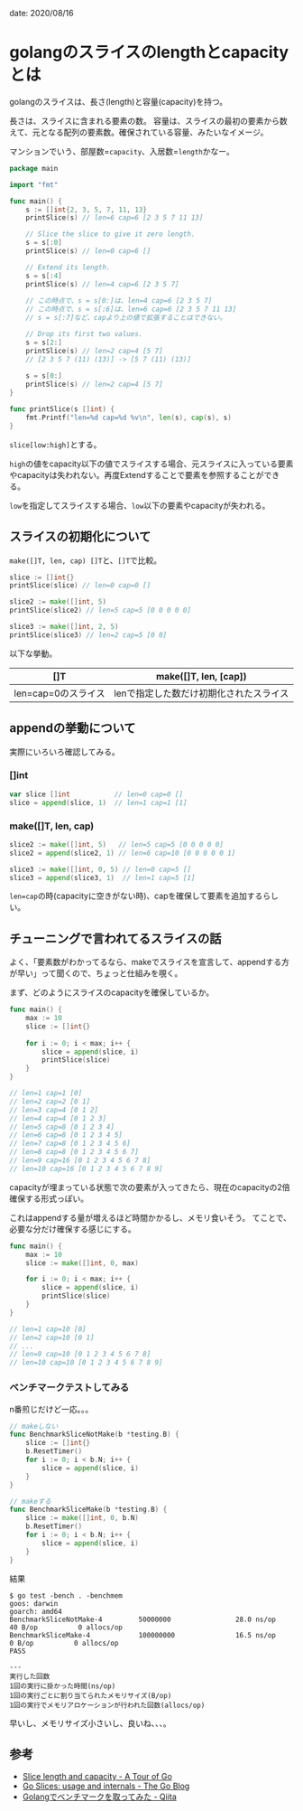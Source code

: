 date: 2020/08/16

# golangのスライスのlengthとcapacityとは

golangのスライスは、長さ(length)と容量(capacity)を持つ。

長さは、スライスに含まれる要素の数。
容量は、スライスの最初の要素から数えて、元となる配列の要素数。確保されている容量、みたいなイメージ。

マンションでいう、部屋数=`capacity`、入居数=`length`かなー。

```go
package main

import "fmt"

func main() {
	s := []int{2, 3, 5, 7, 11, 13}
	printSlice(s) // len=6 cap=6 [2 3 5 7 11 13]

	// Slice the slice to give it zero length.
	s = s[:0]
	printSlice(s) // len=0 cap=6 []

	// Extend its length.
	s = s[:4]
	printSlice(s) // len=4 cap=6 [2 3 5 7]
	
	// この時点で、s = s[0:]は、len=4 cap=6 [2 3 5 7]
	// この時点で、s = s[:6]は、len=6 cap=6 [2 3 5 7 11 13]
	// s = s[:7]など、capより上の値で拡張することはできない。

	// Drop its first two values.
	s = s[2:]
	printSlice(s) // len=2 cap=4 [5 7]
	// [2 3 5 7 (11) (13)] -> [5 7 (11) (13)]
	
	s = s[0:]
	printSlice(s) // len=2 cap=4 [5 7]
}

func printSlice(s []int) {
	fmt.Printf("len=%d cap=%d %v\n", len(s), cap(s), s)
}
```

`slice[low:high]`とする。

`high`の値をcapacity以下の値でスライスする場合、元スライスに入っている要素やcapacityは失われない。再度Extendすることで要素を参照することができる。

`low`を指定してスライスする場合、`low`以下の要素やcapacityが失われる。

## スライスの初期化について

`make([]T, len, cap) []T`と、`[]T`で比較。

```go
slice := []int{}
printSlice(slice) // len=0 cap=0 []

slice2 := make([]int, 5)
printSlice(slice2) // len=5 cap=5 [0 0 0 0 0]

slice3 := make([]int, 2, 5)
printSlice(slice3) // len=2 cap=5 [0 0]
```

以下な挙動。

| []T | make([]T, len, [cap]) |
|----|----|
| len=cap=0のスライス | lenで指定した数だけ初期化されたスライス |

## appendの挙動について

実際にいろいろ確認してみる。

### []int

```go
var slice []int           // len=0 cap=0 []
slice = append(slice, 1)  // len=1 cap=1 [1]
```

### make([]T, len, cap)

```go
slice2 := make([]int, 5)   // len=5 cap=5 [0 0 0 0 0]
slice2 = append(slice2, 1) // len=6 cap=10 [0 0 0 0 0 1]

slice3 := make([]int, 0, 5) // len=0 cap=5 []
slice3 = append(slice3, 1)  // len=1 cap=5 [1]
```

`len=cap`の時(capacityに空きがない時)、capを確保して要素を追加するらしい。

## チューニングで言われてるスライスの話

よく、「要素数がわかってるなら、makeでスライスを宣言して、appendする方が早い」って聞くので、ちょっと仕組みを覗く。

まず、どのようにスライスのcapacityを確保しているか。

```go
func main() {
	max := 10
	slice := []int{}
	
	for i := 0; i < max; i++ {
		slice = append(slice, i)
		printSlice(slice)
	}
}

// len=1 cap=1 [0]
// len=2 cap=2 [0 1]
// len=3 cap=4 [0 1 2]
// len=4 cap=4 [0 1 2 3]
// len=5 cap=8 [0 1 2 3 4]
// len=6 cap=8 [0 1 2 3 4 5]
// len=7 cap=8 [0 1 2 3 4 5 6]
// len=8 cap=8 [0 1 2 3 4 5 6 7]
// len=9 cap=16 [0 1 2 3 4 5 6 7 8]
// len=10 cap=16 [0 1 2 3 4 5 6 7 8 9]
```

capacityが埋まっている状態で次の要素が入ってきたら、現在のcapacityの2倍確保する形式っぽい。

これはappendする量が増えるほど時間かかるし、メモリ食いそう。
てことで、必要な分だけ確保する感じにする。

```go
func main() {
	max := 10
	slice := make([]int, 0, max)

	for i := 0; i < max; i++ {
		slice = append(slice, i)
		printSlice(slice)
	}
}

// len=1 cap=10 [0]
// len=2 cap=10 [0 1]
// ...
// len=9 cap=10 [0 1 2 3 4 5 6 7 8]
// len=10 cap=10 [0 1 2 3 4 5 6 7 8 9]
```

### ベンチマークテストしてみる

n番煎じだけど一応。。。

```go
// makeしない
func BenchmarkSliceNotMake(b *testing.B) {
	slice := []int{}
	b.ResetTimer()
	for i := 0; i < b.N; i++ {
		slice = append(slice, i)
	}
}

// makeする
func BenchmarkSliceMake(b *testing.B) {
	slice := make([]int, 0, b.N)
	b.ResetTimer()
	for i := 0; i < b.N; i++ {
		slice = append(slice, i)
	}
}
```

結果

```plaintext
$ go test -bench . -benchmem
goos: darwin
goarch: amd64
BenchmarkSliceNotMake-4         50000000                28.0 ns/op            40 B/op          0 allocs/op
BenchmarkSliceMake-4            100000000               16.5 ns/op             0 B/op          0 allocs/op
PASS

---
実行した回数
1回の実行に掛かった時間(ns/op)
1回の実行ごとに割り当てられたメモリサイズ(B/op)
1回の実行でメモリアロケーションが行われた回数(allocs/op) 
```

早いし、メモリサイズ小さいし、良いね、、、。

## 参考

- [Slice length and capacity - A Tour of Go](https://go-tour-jp.appspot.com/moretypes/11)
- [Go Slices: usage and internals - The Go Blog](https://blog.golang.org/slices-intro)
- [Golangでベンチマークを取ってみた - Qiita](https://qiita.com/syossan27/items/148e33dd9da4ee3dc89b)


